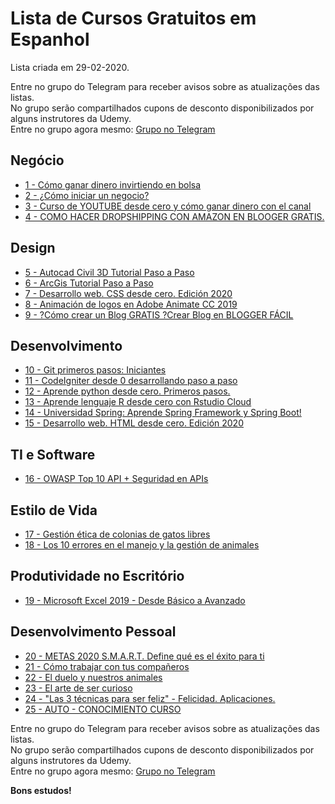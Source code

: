 # Lista de Cursos Gratuitos em Espanhol

Lista criada em 29-02-2020.

Entre no grupo do Telegram para receber avisos sobre as atualizações das listas.  
No grupo serão compartilhados cupons de desconto disponibilizados por alguns instrutores da Udemy.  
Entre no grupo agora mesmo: [Grupo no Telegram](http://bit.ly/2UvKbVX)


## Negócio
 - [ 1 - Cómo ganar dinero invirtiendo en bolsa](https://www.udemy.com/course/como-ganar-dinero-invirtiendo-en-bolsa/?deal_code=UDEAFFFTV220&ranMID=39197&ranEAID=FYTGsFWqJEA&ranSiteID=FYTGsFWqJEA-ru3zxxTKc5sff70WsFQgzw&LSNPUBID=FYTGsFWqJEA)
 - [ 2 - ¿Cómo iniciar un negocio?](https://www.udemy.com/course/como-iniciar-un-negocio/?deal_code=UDEAFFFTV220&ranMID=39197&ranEAID=FYTGsFWqJEA&ranSiteID=FYTGsFWqJEA-ru3zxxTKc5sff70WsFQgzw&LSNPUBID=FYTGsFWqJEA)
 - [ 3 - Curso de YOUTUBE desde cero y cómo ganar dinero con el canal](https://www.udemy.com/course/curso-de-youtube-desde-cero-y-como-ganar-dinero-con-el-canal/?deal_code=UDEAFFFTV220&ranMID=39197&ranEAID=FYTGsFWqJEA&ranSiteID=FYTGsFWqJEA-ru3zxxTKc5sff70WsFQgzw&LSNPUBID=FYTGsFWqJEA)
 - [ 4 - COMO HACER  DROPSHIPPING CON AMAZON EN BLOOGER GRATIS.](https://www.udemy.com/course/como-hacer-dropshipping-con-amazon-en-blooger-gratis/?deal_code=UDEAFFFTV220&ranMID=39197&ranEAID=FYTGsFWqJEA&ranSiteID=FYTGsFWqJEA-ru3zxxTKc5sff70WsFQgzw&LSNPUBID=FYTGsFWqJEA)


## Design
 - [ 5 - Autocad Civil 3D Tutorial Paso a Paso](https://www.udemy.com/course/autocad-civil-3d-tutorial-paso-a-paso-desde-cero-a-avanzado/?deal_code=UDEAFFFTV220&ranMID=39197&ranEAID=FYTGsFWqJEA&ranSiteID=FYTGsFWqJEA-ru3zxxTKc5sff70WsFQgzw&LSNPUBID=FYTGsFWqJEA)
 - [ 6 - ArcGis Tutorial Paso a Paso](https://www.udemy.com/course/arcgis-online-arc-gis-tutorial-paso-a-paso-de-ceroavanzado/?deal_code=UDEAFFFTV220&ranMID=39197&ranEAID=FYTGsFWqJEA&ranSiteID=FYTGsFWqJEA-ru3zxxTKc5sff70WsFQgzw&LSNPUBID=FYTGsFWqJEA)
 - [ 7 - Desarrollo web. CSS desde cero. Edición 2020](https://www.udemy.com/course/css-edicion-2020/?deal_code=UDEAFFFTV220&ranMID=39197&ranEAID=FYTGsFWqJEA&ranSiteID=FYTGsFWqJEA-ru3zxxTKc5sff70WsFQgzw&LSNPUBID=FYTGsFWqJEA)
 - [ 8 - Animación de logos en Adobe Animate CC 2019](https://www.udemy.com/course/animacion-de-logos-en-adobe-animate-cc-2019/?deal_code=UDEAFFFTV220&ranMID=39197&ranEAID=FYTGsFWqJEA&ranSiteID=FYTGsFWqJEA-ru3zxxTKc5sff70WsFQgzw&LSNPUBID=FYTGsFWqJEA)
 - [ 9 - ?Cómo crear un Blog GRATIS ?Crear Blog en BLOGGER FÁCIL](https://www.udemy.com/course/como-crear-un-blog-gratis-crear-blog-en-blogger-facil/?deal_code=UDEAFFFTV220&ranMID=39197&ranEAID=FYTGsFWqJEA&ranSiteID=FYTGsFWqJEA-ru3zxxTKc5sff70WsFQgzw&LSNPUBID=FYTGsFWqJEA)


## Desenvolvimento
 - [ 10 - Git primeros pasos: Iniciantes](https://www.udemy.com/course/aprende-git-github-practicando-con-algo-de-scrum/?deal_code=UDEAFFFTV220&ranMID=39197&ranEAID=FYTGsFWqJEA&ranSiteID=FYTGsFWqJEA-ru3zxxTKc5sff70WsFQgzw&LSNPUBID=FYTGsFWqJEA)
 - [ 11 - CodeIgniter desde 0 desarrollando paso a paso](https://www.udemy.com/course/codeigniter-desde-0-a-intermedio-desarrollando-paso-a-paso/?deal_code=UDEAFFFTV220&ranMID=39197&ranEAID=FYTGsFWqJEA&ranSiteID=FYTGsFWqJEA-ru3zxxTKc5sff70WsFQgzw&LSNPUBID=FYTGsFWqJEA)
 - [ 12 - Aprende python desde cero. Primeros pasos.](https://www.udemy.com/course/aprende-python-desde-cero-primeros-pasos/?deal_code=UDEAFFFTV220&ranMID=39197&ranEAID=FYTGsFWqJEA&ranSiteID=FYTGsFWqJEA-ru3zxxTKc5sff70WsFQgzw&LSNPUBID=FYTGsFWqJEA)
 - [ 13 - Aprende lenguaje R  desde cero con Rstudio Cloud](https://www.udemy.com/course/aprende-lenguaje-r-desde-cero-con-rstudio-cloud/?deal_code=UDEAFFFTV220&ranMID=39197&ranEAID=FYTGsFWqJEA&ranSiteID=FYTGsFWqJEA-ru3zxxTKc5sff70WsFQgzw&LSNPUBID=FYTGsFWqJEA)
 - [ 14 - Universidad Spring: Aprende Spring Framework y Spring Boot!](https://www.udemy.com/course/universidad-spring-framework-springboot-java-security-rest-webservices/?deal_code=UDEAFFFTV220&ranMID=39197&ranEAID=FYTGsFWqJEA&ranSiteID=FYTGsFWqJEA-ru3zxxTKc5sff70WsFQgzw&LSNPUBID=FYTGsFWqJEA)
 - [ 15 - Desarrollo web. HTML desde cero. Edición 2020](https://www.udemy.com/course/html5-edicion-2020/?deal_code=UDEAFFFTV220&ranMID=39197&ranEAID=FYTGsFWqJEA&ranSiteID=FYTGsFWqJEA-ru3zxxTKc5sff70WsFQgzw&LSNPUBID=FYTGsFWqJEA)


## TI e Software
 - [ 16 - OWASP Top 10 API + Seguridad en APIs](https://www.udemy.com/course/owasptop10api/?deal_code=UDEAFFFTV220&ranMID=39197&ranEAID=FYTGsFWqJEA&ranSiteID=FYTGsFWqJEA-ru3zxxTKc5sff70WsFQgzw&LSNPUBID=FYTGsFWqJEA)


## Estilo de Vida
 - [ 17 - Gestión ética de colonias de gatos libres](https://www.udemy.com/course/gestion-etica-de-colonias-de-gatos-libres/?deal_code=UDEAFFFTV220&ranMID=39197&ranEAID=FYTGsFWqJEA&ranSiteID=FYTGsFWqJEA-ru3zxxTKc5sff70WsFQgzw&LSNPUBID=FYTGsFWqJEA)
 - [ 18 - Los 10 errores en el manejo y la gestión de animales](https://www.udemy.com/course/los-10-errores/?deal_code=UDEAFFFTV220&ranMID=39197&ranEAID=FYTGsFWqJEA&ranSiteID=FYTGsFWqJEA-ru3zxxTKc5sff70WsFQgzw&LSNPUBID=FYTGsFWqJEA)


## Produtividade no Escritório
 - [ 19 - Microsoft Excel 2019 - Desde Básico a Avanzado](https://www.udemy.com/course/microsoft-excel-2019-desde-basico-a-avanzado/?deal_code=UDEAFFFTV220&ranMID=39197&ranEAID=FYTGsFWqJEA&ranSiteID=FYTGsFWqJEA-ru3zxxTKc5sff70WsFQgzw&LSNPUBID=FYTGsFWqJEA)


## Desenvolvimento Pessoal
 - [ 20 - METAS 2020 S.M.A.R.T. Define qué es el éxito para ti](https://www.udemy.com/course/metas-smart/?deal_code=UDEAFFFTV220&ranMID=39197&ranEAID=FYTGsFWqJEA&ranSiteID=FYTGsFWqJEA-ru3zxxTKc5sff70WsFQgzw&LSNPUBID=FYTGsFWqJEA)
 - [ 21 - Cómo trabajar con tus compañeros](https://www.udemy.com/course/guia-basica-sobre-modelos-de-conducta/?deal_code=UDEAFFFTV220&ranMID=39197&ranEAID=FYTGsFWqJEA&ranSiteID=FYTGsFWqJEA-ru3zxxTKc5sff70WsFQgzw&LSNPUBID=FYTGsFWqJEA)
 - [ 22 - El duelo y nuestros animales](https://www.udemy.com/course/el-duelo-y-nuestros-animales/?deal_code=UDEAFFFTV220&ranMID=39197&ranEAID=FYTGsFWqJEA&ranSiteID=FYTGsFWqJEA-ru3zxxTKc5sff70WsFQgzw&LSNPUBID=FYTGsFWqJEA)
 - [ 23 - El arte de ser curioso](https://www.udemy.com/course/el-arte-de-ser-curioso/?deal_code=UDEAFFFTV220&ranMID=39197&ranEAID=FYTGsFWqJEA&ranSiteID=FYTGsFWqJEA-ru3zxxTKc5sff70WsFQgzw&LSNPUBID=FYTGsFWqJEA)
 - [ 24 - "Las 3 técnicas para ser feliz" - Felicidad.  Aplicaciones.](https://www.udemy.com/course/las-3-tecnicas-para-ser-feliz-felicidad-aplicaciones/?deal_code=UDEAFFFTV220&ranMID=39197&ranEAID=FYTGsFWqJEA&ranSiteID=FYTGsFWqJEA-ru3zxxTKc5sff70WsFQgzw&LSNPUBID=FYTGsFWqJEA)
 - [ 25 - AUTO - CONOCIMIENTO CURSO](https://www.udemy.com/course/auto-conocimiento-curso/?deal_code=UDEAFFFTV220&ranMID=39197&ranEAID=FYTGsFWqJEA&ranSiteID=FYTGsFWqJEA-ru3zxxTKc5sff70WsFQgzw&LSNPUBID=FYTGsFWqJEA)


Entre no grupo do Telegram para receber avisos sobre as atualizações das listas.  
No grupo serão compartilhados cupons de desconto disponibilizados por alguns instrutores da Udemy.  
Entre no grupo agora mesmo: [Grupo no Telegram](http://bit.ly/2UvKbVX)


**Bons estudos!**
